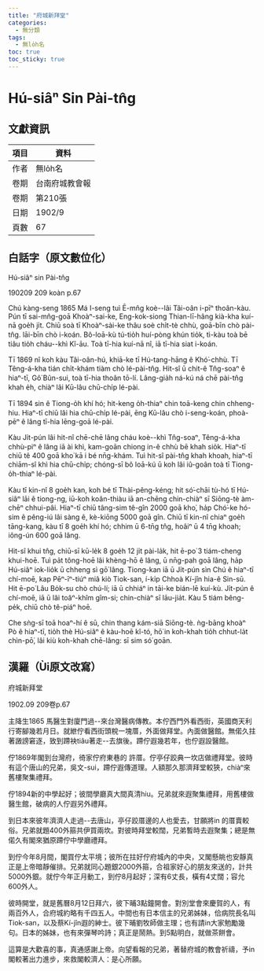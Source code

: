 ```yaml
---
title: "府城新拜堂"
categories:
  - 無分類
tags:
  - 無lo̍h名
toc: true
toc_sticky: true
---
```


# Hú-siâⁿ Sin Pài-tn̂g

## 文獻資訊

| 項目 | 資料 |
|---|---|
| 作者 | 無lo̍h名 |
| 卷期 | 台南府城教會報 |
| 卷期 | 第210張 |
| 日期 | 1902/9 |
| 頁數 | 67 |

## 白話字（原文數位化）

Hú-siâⁿ sin Pài-tn̂g

190209 209 koàn p.67

Chú kàng-seng 1865 Má I-seng tuì Ē-mn̂g koè--lâi Tâi-oân i-pīⁿ thoân-kàu. Pún tī sai-mn̂g-goā Khoàⁿ-sai-ke, Eng-kok-siong Thian-lī-hâng kià-kha kuí-nā goe̍h ji̍t. Chiū soà tī Khoàⁿ-sài-ke thâu soè chi̍t-tè chhù, goā-bīn chò pài-tn̂g. lāi-bīn chò i-koán. Bô-loā-kù tú-tio̍h huí-pòng khún tio̍k, tì-kàu toà bē tiâu tio̍h cháu--khì Kî-āu. Toà tī-hia kuí-nā nî, iā tī-hia siat i-koán.

Tī 1869 nî koh kàu Tâi-oân-hú, khiā-ke tī Hú-tang-hāng ê Khó͘-chhù. Tī Têng-á-kha tián chi̍t-khám tiàm chò lé-pài-tn̂g. Hit-sî ū chit-ê Tn̂g-soaⁿ ê hiaⁿ-tī, Gô͘ Bûn-sui, toà tī-hia thoân tō-lí. Lâng-gia̍h ná-kú ná chē pài-tn̂g khah e̍h, chiàⁿ lâi Kū-lâu chū-chi̍p lé-pài.

Tī 1894 sin ê Tiong-o̍h khí hó; hit-keng o̍h-thiaⁿ chin toā-keng chin chheng-hiu. Hiaⁿ-tī chiū lâi hia chū-chi̍p lé-pài, ēng Kū-lâu chò i-seng-koán, phoà-pēⁿ ê lâng tī-hia lēng-goā lé-pài.

Kàu Ji̍t-pún lâi hit-nî chē-chē lâng cháu koè--khì Tn̂g-soaⁿ, Têng-á-kha chhù-piⁿ ê lâng iā ài khì, kam-goān chiong in-ê chhù bē khah sio̍k. Hiaⁿ-tī chiū tê 400 goā kho͘ kā i bé nn̄g-khám. Tuì hit-sî pài-tn̂g khah khoah, hiaⁿ-tī chiām-sî khì hia chū-chi̍p; chóng-sī bô loā-kú ū koh lâi iû-goân toà tī Tiong-o̍h-thiaⁿ lé-pài.

Kàu tī kin-nî 8 goe̍h kan, koh bé tī Thài-pêng-kéng; hit só͘-chāi tù-hó tī Hú-siâⁿ lāi ê tiong-ng, iū-koh koân-thiàu iā an-chēng chin-chiàⁿ sī Siōng-tè àm-chēⁿ chhui-pâi. Hiaⁿ-tī chiū tâng-sim tê-gîn 2000 goā kho͘, ha̍p Chó͘-ke hó-sim ê pêng-iú lâi sàng ê, kè-kiōng 5000 goā gîn. Chiū tī kin-nî chiaⁿ goe̍h tāng-kang, kàu tī 8 goe̍h khí hó; chhim ū 6-tn̄g tn̂g, hoâiⁿ ū 4 tn̄g khoah; iông-ún 600 goā lâng.

Hit-sî khui tn̂g, chiū-sī kū-le̍k 8 goe̍h 12 ji̍t pài-la̍k, hit ē-po͘ 3 tiám-cheng khui-hoē. Tuì pa̍t tông-hoē lâi khèng-hō ê lâng, ū nn̄g-pah goā lâng, ha̍p Hú-siâⁿ iok-lio̍k ū chheng sì gō͘ lâng. Tiong-kan iā ū Ji̍t-pún sìn Chú ê hiaⁿ-tī chí-moē, kap Pēⁿ-īⁿ-tiúⁿ miâ kiò Tiok-san, í-ki̍p Chhoà Kí-jîn hia-ê Sin-sū. Hit ē-po͘ Lâu Bo̍k-su chò chú-lí; iā ū chhiáⁿ in tāi-ke bián-lē kuí-kù. Ji̍t-pún ê chí-moē, iā ū lâi toâⁿ-khîm gîm-si; chin-chiàⁿ sī lāu-jia̍t. Kàu 5 tiám bêng-pe̍k, chiū chò tê-piáⁿ hoē.

Che sǹg-sī toā hoaⁿ-hí ê sū, chin thang kám-siā Siōng-tè. ǹg-bāng khoàⁿ Pò ê hiaⁿ-tī, tio̍h thè Hú-siâⁿ ê kàu-hoē kî-tó, hō͘ in koh-khah tio̍h chhut-la̍t chìn-pō͘, lâi kiù koh-khah chē-lâng: sī sim só͘ goān.

## 漢羅（Ùi原文改寫）

府城新拜堂

1902.09 209卷p.67

主降生1865 馬醫生對廈門過--來台灣醫病傳教。本佇西門外看西街，英國商天利行寄腳幾若月日。就紲佇看西街頭稅一塊厝，外面做拜堂。內面做醫館。無偌久拄著譭謗窘逐，致到蹛袂tiâu著走--去旗後。蹛佇遐幾若年，也佇遐設醫館。

佇1869年閣到台灣府，徛家佇府東巷的 許厝。佇亭仔跤典一坎店做禮拜堂。彼時有這个唐山的兄弟，吳文-sui，蹛佇遐傳道理。人額那久那濟拜堂較狹，chiàⁿ來舊樓聚集禮拜。

佇1894新的中學起好；彼間學廳真大間真清hiu。兄弟就來遐聚集禮拜，用舊樓做醫生館，破病的人佇遐另外禮拜。

到日本來彼年濟濟人走過--去唐山，亭仔跤厝邊的人也愛去，甘願將in 的厝賣較俗。兄弟就題400外箍共伊買兩坎。對彼時拜堂較闊，兄弟暫時去遐聚集；總是無偌久有閣來猶原蹛佇中學廳禮拜。

到佇今年8月間，閣買佇太平境；彼所在拄好佇府城內的中央，又閣懸眺也安靜真正是上帝暗靜催排。兄弟就同心題銀2000外箍，合祖家好心的朋友來送的，計共5000外銀。就佇今年正月動工，到佇8月起好；深有6丈長，橫有4丈闊；容允600外人。

彼時開堂，就是舊曆8月12日拜六，彼下晡3點鐘開會。對別堂會來慶賀的人，有兩百外人，合府城約略有千四五人。中間也有日本信主的兄弟姊妹，佮病院長名叫Tiok-san，以及蔡Kí-jîn遐的紳士。彼下晡劉牧師做主理；也有請in大家勉勵幾句。日本的姊妹，也有來彈琴吟詩；真正是鬧熱。到5點明白，就做茶餅會。

這算是大歡喜的事，真通感謝上帝。向望看報的兄弟，著替府城的教會祈禱，予in閣較著出力進步，來救閣較濟人：是心所願。
